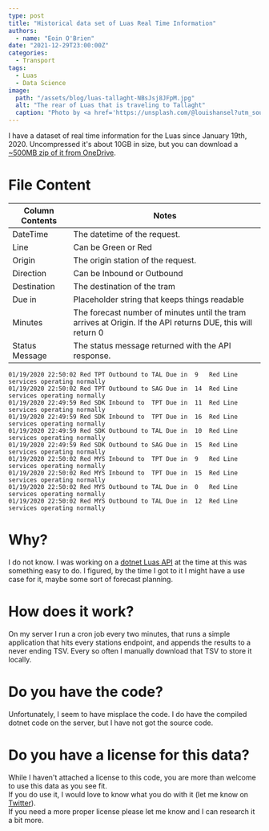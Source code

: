 ```yaml
---
type: post
title: "Historical data set of Luas Real Time Information"
authors:
  - name: "Eoin O'Brien"
date: "2021-12-29T23:00:00Z"
categories:
  - Transport
tags:
  - Luas
  - Data Science
image:
  path: "/assets/blog/luas-tallaght-NBsJsj8JFpM.jpg"
  alt: "The rear of Luas that is traveling to Tallaght"
  caption: "Photo by <a href='https://unsplash.com/@louishansel?utm_source=unsplash&amp;utm_medium=referral&amp;utm_content=creditCopyText'>Louis Hansel</a> on <a href='https://unsplash.com/s/photos/tram-dublin?utm_source=unsplash&amp;utm_medium=referral&amp;utm_content=creditCopyText'>Unsplash</a>"
---
```


I have a dataset of real time information for the Luas since January 19th, 2020. Uncompressed it's about 10GB in size, but you can download a [~500MB zip of it from OneDrive](https://1drv.ms/u/s!Ao1lhPpLA9U7grp3-7uvVIv07BLmyQ?e=103HsN).

# File Content

| Column Contents | Notes                                                                                                       |
| --------------- | ----------------------------------------------------------------------------------------------------------- |
| DateTime        | The datetime of the request.                                                                                |
| Line            | Can be Green or Red                                                                                         |
| Origin          | The origin station of the request.                                                                          |
| Direction       | Can be Inbound or Outbound                                                                                  |
| Destination     | The destination of the tram                                                                                 |
| Due in          | Placeholder string that keeps things readable                                                               |
| Minutes         | The forecast number of minutes until the tram arrives at Origin. If the API returns DUE, this will return 0 |
| Status Message  | The status message returned with the API response.                                                          |

<span> </span>

```tsv caption="Content from the TSV"
01/19/2020 22:50:02	Red	TPT	Outbound to	TAL	Due in	9	Red Line services operating normally
01/19/2020 22:50:02	Red	TPT	Outbound to	SAG	Due in	14	Red Line services operating normally
01/19/2020 22:49:59	Red	SDK	Inbound to	TPT	Due in	11	Red Line services operating normally
01/19/2020 22:49:59	Red	SDK	Inbound to	TPT	Due in	16	Red Line services operating normally
01/19/2020 22:49:59	Red	SDK	Outbound to	TAL	Due in	10	Red Line services operating normally
01/19/2020 22:49:59	Red	SDK	Outbound to	SAG	Due in	15	Red Line services operating normally
01/19/2020 22:50:02	Red	MYS	Inbound to	TPT	Due in	9	Red Line services operating normally
01/19/2020 22:50:02	Red	MYS	Inbound to	TPT	Due in	15	Red Line services operating normally
01/19/2020 22:50:02	Red	MYS	Outbound to	TAL	Due in	0	Red Line services operating normally
01/19/2020 22:50:02	Red	MYS	Outbound to	TAL	Due in	12	Red Line services operating normally
```

# Why?

I do not know. I was working on a [dotnet Luas API](https://github.com/eoinobrien/luas-api-dotnet) at the time at this was something easy to do. I figured, by the time I got to it I might have a use case for it, maybe some sort of forecast planning.

# How does it work?

On my server I run a cron job every two minutes, that runs a simple application that hits every stations endpoint, and appends the results to a never ending TSV. Every so often I manually download that TSV to store it locally.

# Do you have the code?

Unfortunately, I seem to have misplace the code. I do have the compiled dotnet code on the server, but I have not got the source code.

# Do you have a license for this data?

While I haven't attached a license to this code, you are more than welcome to use this data as you see fit.  
If you do use it, I would love to know what you do with it (let me know on [Twitter](https://twitter.com/iameoinobrien)).  
If you need a more proper license please let me know and I can research it a bit more.
